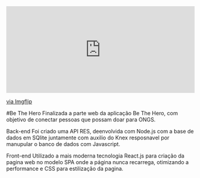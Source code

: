 <div style="width:500px;max-width:100%;"><div style="height:0;padding-bottom:46%;position:relative;"><iframe width="500" height="230" style="position:absolute;top:0;left:0;width:100%;height:100%;" frameBorder="0" src="https://imgflip.com/embed/42kf1l"></iframe></div><p><a href="https://imgflip.com/gif/42kf1l">via Imgflip</a></p></div>

#Be The Hero
Finalizada a parte web da aplicação Be The Hero, com objetivo de conectar pessoas que possam doar para ONGS.

Back-end
Foi criado uma API RES, deenvolvida com Node.js com a base de dados em SQlite juntamente com auxilio do Knex resposnavel por manupular o banco de dados com Javascript.

Front-end
Utilizado a mais moderna tecnologia React.js para criação da pagina web no modelo SPA onde a página nunca recarrega, otimizando a performance e CSS para estilização da pagina.

